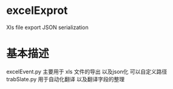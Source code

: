 # excelExprot
Xls file export JSON serialization
# 基本描述
excelEvent.py  主要用于 xls  文件的导出 以及json化 可以自定义路径 
trabSlate.py  用于自动化翻译 以及翻译字段的整理